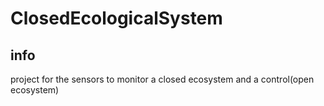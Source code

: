 # ClosedEcologicalSystem
info
--------------------------------------------
project for the sensors to monitor a closed ecosystem and a control(open ecosystem)
